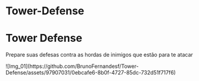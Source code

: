 # Tower-Defense

<h1>Tower Defense</h1>

<p>Prepare suas defesas contra as hordas de inimigos que estão para te atacar</p>
![Img_01](https://github.com/BrunoFernandesf/Tower-Defense/assets/97907031/0ebcafe6-8b0f-4727-85dc-732d51f717f6)
